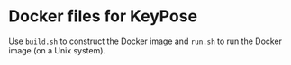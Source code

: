 # Docker files for KeyPose

Use `build.sh` to construct the Docker image and `run.sh` to run the Docker image (on a Unix system).
